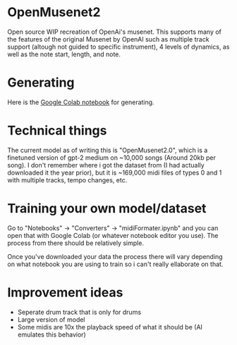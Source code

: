 # OpenMusenet2
Open source WIP recreation of OpenAi's musenet. This supports many of the features of the original Musenet by OpenAI such as multiple track support (altough not guided to specific instrument), 4 levels of dynamics, as well as the note start, length, and note.

# Generating
Here is the <a href="https://colab.research.google.com/drive/1Rdu2R8vDt5PHUQKlP22AgWt7YfwBzahU?usp=sharing">Google Colab notebook</a> for generating.

# Technical things
The current model as of writing this is "OpenMusenet2.0", which is a finetuned version of gpt-2 medium on ~10,000 songs (Around 20kb per song). I don't remember where i got the dataset from (I had actually downloaded it the year prior), but it is ~169,000 midi files of types 0 and 1 with multiple tracks, tempo changes, etc.

# Training your own model/dataset
Go to "Notebooks" -> "Converters" -> "midiFormater.ipynb" and you can open that with Google Colab (or whatever notebook editor you use). The process from there should be relatively simple.

Once you've downloaded your data the process there will vary depending on what notebook you are using to train so i can't really ellaborate on that.

# Improvement ideas
<ul>
<li>Seperate drum track that is only for drums</li>
<li>Large version of model</li>
<li>Some midis are 10x the playback speed of what it should be (AI emulates this behavior)</li>
</ul>
